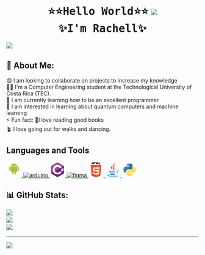 <h1 align="center">
    <tt> ⭐⭐Hello World⭐⭐</tt>
    <img src="https://media.giphy.com/media/mGcNjsfWAjY5AEZNw6/giphy.gif" width="40" />  
    <br>
    <tt> ✨I'm Rachell✨ </tt>
</h1>
<img src="https://i.imgur.com/ysGXoE3.jpeg">

## 💫 About Me:
😄 I am looking to collaborate on projects to increase my knowledge<br>
👩‍🎓 I'm a Computer Engineering student at the Technological University of Costa Rica (TEC).
 <br>🌱 I am currently learning how to be an excellent programmer<br>👯 I am interested in learning about quantum computers and machine learning <br>⚡ Fun fact: 🔭I love reading good books<br>🪴 I love going out for walks and dancing.
 


 ## Languages and Tools 
 <p align="left"> <a href="https://developer.android.com" target="_blank" rel="noreferrer"> <img src="https://raw.githubusercontent.com/devicons/devicon/master/icons/android/android-original-wordmark.svg" alt="android" width="40" height="40"/> </a> <a href="https://www.arduino.cc/" target="_blank" rel="noreferrer"> <img src="https://cdn.worldvectorlogo.com/logos/arduino-1.svg" alt="arduino" width="40" height="40"/> </a> <a href="https://www.w3schools.com/cs/" target="_blank" rel="noreferrer"> <img src="https://raw.githubusercontent.com/devicons/devicon/master/icons/csharp/csharp-original.svg" alt="csharp" width="40" height="40"/> </a> <a href="https://www.figma.com/" target="_blank" rel="noreferrer"> <img src="https://www.vectorlogo.zone/logos/figma/figma-icon.svg" alt="figma" width="40" height="40"/> </a> <a href="https://www.w3.org/html/" target="_blank" rel="noreferrer"> <img src="https://raw.githubusercontent.com/devicons/devicon/master/icons/html5/html5-original-wordmark.svg" alt="html5" width="40" height="40"/> </a> <a href="https://www.java.com" target="_blank" rel="noreferrer"> <img src="https://raw.githubusercontent.com/devicons/devicon/master/icons/java/java-original.svg" alt="java" width="40" height="40"/> </a> <a href="https://www.python.org" target="_blank" rel="noreferrer"> <img src="https://raw.githubusercontent.com/devicons/devicon/master/icons/python/python-original.svg" alt="python" width="40" height="40"/> </a> </p>

## 📊 GitHub Stats:
![](https://github-readme-stats.vercel.app/api?username=pfrachel&theme=radical&hide_border=false&include_all_commits=false&count_private=false)<br/>
![](https://github-readme-streak-stats.herokuapp.com/?user=pfrachel&theme=radical&hide_border=false)<br/>
![](https://github-readme-stats.vercel.app/api/top-langs/?username=pfrachel&theme=radical&hide_border=false&include_all_commits=false&count_private=false&layout=compact)

---

[![](https://visitcount.itsvg.in/api?id=pfrachel&icon=0&color=0)](https://visitcount.itsvg.in)


<!-- Proudly created with GPRM ( https://gprm.itsvg.in ) -->
<!--
**PFRachel/PFRachel** is a ✨ _special_ ✨ repository because its `README.md` (this file) appears on your GitHub profile.

Here are some ideas to get you started:

- 🔭 I’m currently working on ...
- 🌱 I’m currently learning ...
- 👯 I’m looking to collaborate on ...
- 🤔 I’m looking for help with ...
- 💬 Ask me about ...
- 📫 How to reach me: ...
- 😄 Pronouns: ...
- ⚡ Fun fact: ...
-->

